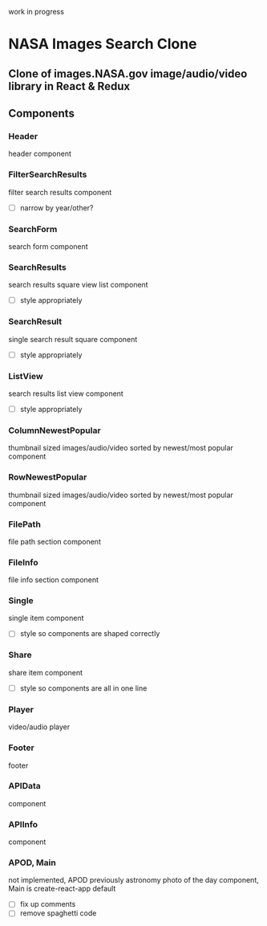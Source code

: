 work in progress

# NASA Images Search Clone

## Clone of images.NASA.gov image/audio/video library in React & Redux

## Components

### Header
header component

### FilterSearchResults
filter search results component
- [ ] narrow by year/other?

### SearchForm
search form component

### SearchResults
search results square view list component
- [ ] style appropriately

### SearchResult
single search result square component
- [ ] style appropriately

### ListView
search results list view component
- [ ] style appropriately

### ColumnNewestPopular
thumbnail sized images/audio/video sorted by newest/most popular component

### RowNewestPopular
thumbnail sized images/audio/video sorted by newest/most popular component

### FilePath
file path section component

### FileInfo
file info section component

### Single
single item component
- [ ] style so components are shaped correctly

### Share
share item component
- [ ] style so components are all in one line

### Player
video/audio player

### Footer
footer

### APIData
component

### APIInfo
component

### APOD, Main
not implemented, APOD previously astronomy photo of the day component, Main is create-react-app default

- [ ] fix up comments
- [ ] remove spaghetti code
